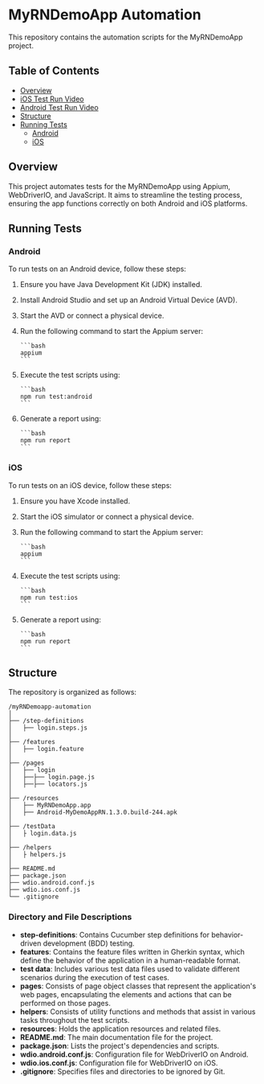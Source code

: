 # MyRNDemoApp Automation

This repository contains the automation scripts for the MyRNDemoApp project.

## Table of Contents

- [Overview](#overview)
- [iOS Test Run Video](https://www.loom.com/share/27109aef53214eb0b23bfa84fb238df2?sid=daf543ba-f538-4a35-9d78-9cc07bb6ac5e)
- [Android Test Run Video](https://www.loom.com/share/dc6f4b0d51854780a9c6ff2bbaeff694?sid=8a2d343a-9ac2-41e0-a119-e51c7152c755)
- [Structure](#structure)
- [Running Tests](#running-tests)
  - [Android](#android)
  - [iOS](#ios)

## Overview

This project automates tests for the MyRNDemoApp using Appium, WebDriverIO, and JavaScript. It aims to streamline the testing process, ensuring the app functions correctly on both Android and iOS platforms.

## Running Tests

### Android

To run tests on an Android device, follow these steps:

1.  Ensure you have Java Development Kit (JDK) installed.
2.  Install Android Studio and set up an Android Virtual Device (AVD).
3.  Start the AVD or connect a physical device.
4.  Run the following command to start the Appium server:

        ```bash
        appium
        ```

5.  Execute the test scripts using:

        ```bash
        npm run test:android
        ```

6.  Generate a report using:

        ```bash
        npm run report
        ```

### iOS

To run tests on an iOS device, follow these steps:

1.  Ensure you have Xcode installed.
2.  Start the iOS simulator or connect a physical device.
3.  Run the following command to start the Appium server:

        ```bash
        appium
        ```

4.  Execute the test scripts using:

        ```bash
        npm run test:ios
        ```

5.  Generate a report using:

        ```bash
        npm run report
        ```

## Structure

The repository is organized as follows:

```
/myRNDemoapp-automation
│
├── /step-definitions
│   ├── login.steps.js
│
├── /features
│   ├── login.feature
│
├── /pages
│   ├── login
│   ├──├── login.page.js
│   ├──├── locators.js
│
├── /resources
│   ├── MyRNDemoApp.app
│   ├── Android-MyDemoAppRN.1.3.0.build-244.apk
│
├── /testData
│   ├ login.data.js
│
├── /helpers
│   ├ helpers.js
│
├── README.md
├── package.json
├── wdio.android.conf.js
├── wdio.ios.conf.js
└── .gitignore
```

### Directory and File Descriptions

- **step-definitions**: Contains Cucumber step definitions for behavior-driven development (BDD) testing.
- **features**: Contains the feature files written in Gherkin syntax, which define the behavior of the application in a human-readable format.
- **test data**: Includes various test data files used to validate different scenarios during the execution of test cases.
- **pages**: Consists of page object classes that represent the application's web pages, encapsulating the elements and actions that can be performed on those pages.
- **helpers**: Consists of utility functions and methods that assist in various tasks throughout the test scripts.
- **resources**: Holds the application resources and related files.
- **README.md**: The main documentation file for the project.
- **package.json**: Lists the project's dependencies and scripts.
- **wdio.android.conf.js**: Configuration file for WebDriverIO on Android.
- **wdio.ios.conf.js**: Configuration file for WebDriverIO on iOS.
- **.gitignore**: Specifies files and directories to be ignored by Git.
